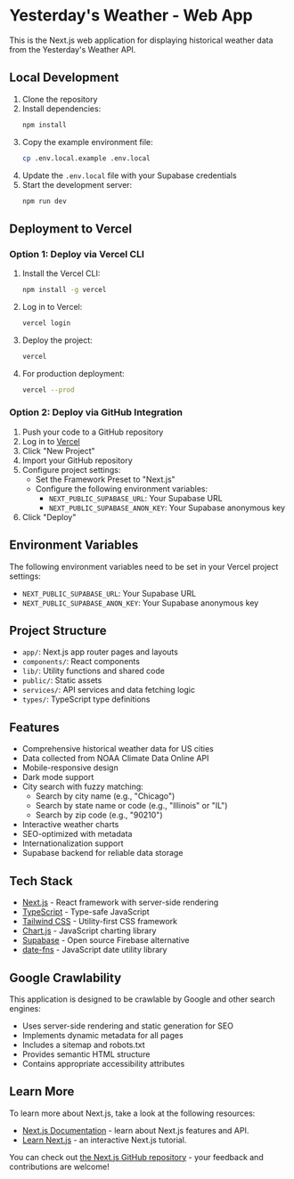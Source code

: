 # Yesterday's Weather - Web App

This is the Next.js web application for displaying historical weather data from the Yesterday's Weather API.

## Local Development

1. Clone the repository
2. Install dependencies:
   ```bash
   npm install
   ```
3. Copy the example environment file:
   ```bash
   cp .env.local.example .env.local
   ```
4. Update the `.env.local` file with your Supabase credentials
5. Start the development server:
   ```bash
   npm run dev
   ```

## Deployment to Vercel

### Option 1: Deploy via Vercel CLI

1. Install the Vercel CLI:

   ```bash
   npm install -g vercel
   ```

2. Log in to Vercel:

   ```bash
   vercel login
   ```

3. Deploy the project:

   ```bash
   vercel
   ```

4. For production deployment:
   ```bash
   vercel --prod
   ```

### Option 2: Deploy via GitHub Integration

1. Push your code to a GitHub repository
2. Log in to [Vercel](https://vercel.com)
3. Click "New Project"
4. Import your GitHub repository
5. Configure project settings:
   - Set the Framework Preset to "Next.js"
   - Configure the following environment variables:
     - `NEXT_PUBLIC_SUPABASE_URL`: Your Supabase URL
     - `NEXT_PUBLIC_SUPABASE_ANON_KEY`: Your Supabase anonymous key
6. Click "Deploy"

## Environment Variables

The following environment variables need to be set in your Vercel project settings:

- `NEXT_PUBLIC_SUPABASE_URL`: Your Supabase URL
- `NEXT_PUBLIC_SUPABASE_ANON_KEY`: Your Supabase anonymous key

## Project Structure

- `app/`: Next.js app router pages and layouts
- `components/`: React components
- `lib/`: Utility functions and shared code
- `public/`: Static assets
- `services/`: API services and data fetching logic
- `types/`: TypeScript type definitions

## Features

- Comprehensive historical weather data for US cities
- Data collected from NOAA Climate Data Online API
- Mobile-responsive design
- Dark mode support
- City search with fuzzy matching:
  - Search by city name (e.g., "Chicago")
  - Search by state name or code (e.g., "Illinois" or "IL")
  - Search by zip code (e.g., "90210")
- Interactive weather charts
- SEO-optimized with metadata
- Internationalization support
- Supabase backend for reliable data storage

## Tech Stack

- [Next.js](https://nextjs.org/) - React framework with server-side rendering
- [TypeScript](https://www.typescriptlang.org/) - Type-safe JavaScript
- [Tailwind CSS](https://tailwindcss.com/) - Utility-first CSS framework
- [Chart.js](https://www.chartjs.org/) - JavaScript charting library
- [Supabase](https://supabase.com/) - Open source Firebase alternative
- [date-fns](https://date-fns.org/) - JavaScript date utility library

## Google Crawlability

This application is designed to be crawlable by Google and other search engines:

- Uses server-side rendering and static generation for SEO
- Implements dynamic metadata for all pages
- Includes a sitemap and robots.txt
- Provides semantic HTML structure
- Contains appropriate accessibility attributes

## Learn More

To learn more about Next.js, take a look at the following resources:

- [Next.js Documentation](https://nextjs.org/docs) - learn about Next.js features and API.
- [Learn Next.js](https://nextjs.org/learn) - an interactive Next.js tutorial.

You can check out [the Next.js GitHub repository](https://github.com/vercel/next.js) - your feedback and contributions are welcome!
